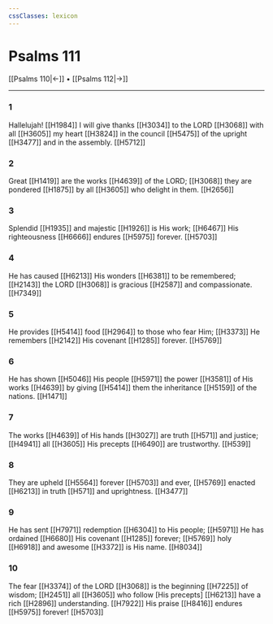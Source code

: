 ```yaml
---
cssClasses: lexicon
---
```


# Psalms 111

[[Psalms 110|←]] • [[Psalms 112|→]]

---

### 1
Hallelujah! [[H1984]] I will give thanks [[H3034]] to the LORD [[H3068]] with all [[H3605]] my heart [[H3824]] in the council [[H5475]] of the upright [[H3477]] and in the assembly. [[H5712]]

### 2
Great [[H1419]] are the works [[H4639]] of the LORD; [[H3068]] they are pondered [[H1875]] by all [[H3605]] who delight in them. [[H2656]]

### 3
Splendid [[H1935]] and majestic [[H1926]] is His work; [[H6467]] His righteousness [[H6666]] endures [[H5975]] forever. [[H5703]]

### 4
He has caused [[H6213]] His wonders [[H6381]] to be remembered; [[H2143]] the LORD [[H3068]] is gracious [[H2587]] and compassionate. [[H7349]]

### 5
He provides [[H5414]] food [[H2964]] to those who fear Him; [[H3373]] He remembers [[H2142]] His covenant [[H1285]] forever. [[H5769]]

### 6
He has shown [[H5046]] His people [[H5971]] the power [[H3581]] of His works [[H4639]] by giving [[H5414]] them  the inheritance [[H5159]] of the nations. [[H1471]]

### 7
The works [[H4639]] of His hands [[H3027]] are truth [[H571]] and justice; [[H4941]] all [[H3605]] His precepts [[H6490]] are trustworthy. [[H539]]

### 8
They are upheld [[H5564]] forever [[H5703]] and ever, [[H5769]] enacted [[H6213]] in truth [[H571]] and uprightness. [[H3477]]

### 9
He has sent [[H7971]] redemption [[H6304]] to His people; [[H5971]] He has ordained [[H6680]] His covenant [[H1285]] forever; [[H5769]] holy [[H6918]] and awesome [[H3372]] is His name. [[H8034]]

### 10
The fear [[H3374]] of the LORD [[H3068]] is the beginning [[H7225]] of wisdom; [[H2451]] all [[H3605]] who follow [His precepts] [[H6213]] have a rich [[H2896]] understanding. [[H7922]] His praise [[H8416]] endures [[H5975]] forever! [[H5703]]

